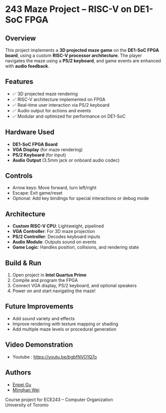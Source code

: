 # 243 Maze Project – RISC-V on DE1-SoC FPGA

## Overview
This project implements a **3D projected maze game** on the **DE1-SoC FPGA board**, using a custom **RISC-V processor architecture**. The player navigates the maze using a **PS/2 keyboard**, and game events are enhanced with **audio feedback**.

## Features
- ✅ 3D projected maze rendering
- ✅ RISC-V architecture implemented on FPGA
- ✅ Real-time user interaction via PS/2 keyboard
- ✅ Audio output for actions and events
- ✅ Modular and optimized for performance on DE1-SoC

## Hardware Used
- **DE1-SoC FPGA Board**
- **VGA Display** (for maze rendering)
- **PS/2 Keyboard** (for input)
- **Audio Output** (3.5mm jack or onboard audio codec)

## Controls
- Arrow keys: Move forward, turn left/right
- Escape: Exit game/reset
- Optional: Add key bindings for special interactions or debug mode

## Architecture
- **Custom RISC-V CPU**: Lightweight, pipelined
- **VGA Controller**: For 3D maze projection
- **PS/2 Controller**: Decodes keyboard inputs
- **Audio Module**: Outputs sound on events
- **Game Logic**: Handles position, collisions, and rendering state

## Build & Run
1. Open project in **Intel Quartus Prime**
2. Compile and program the FPGA
3. Connect VGA display, PS/2 keyboard, and optional speakers
4. Power on and start navigating the maze!

## Future Improvements
- Add sound variety and effects
- Improve rendering with texture mapping or shading
- Add multiple maze levels or procedural generation

## Video Demonstration
- Youtube : https://youtu.be/bgbfNVO1Q7o

## Authors
- [Enpei Gu](https://github.com/engu1)
- [Minghan Wei](https://github.com/mikemajka)
  
Course project for ECE243 – Computer Organization  
University of Toronto  
